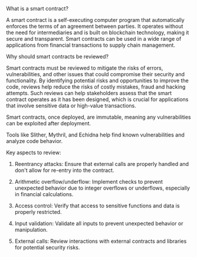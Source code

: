 
What is a smart contract?

A smart contract is a self-executing computer program that
automatically enforces the terms of an agreement between
parties. It operates without the need for intermediaries
and is built on blockchain technology, making it secure and
transparent. Smart contracts can be used in a wide range
of applications from financial transactions to supply chain
management.

Why should smart contracts be
reviewed?

Smart contracts must be reviewed to mitigate the risks of
errors, vulnerabilities, and other issues that could compromise
their security and functionality. By identifying potential risks and
opportunities to improve the code, reviews help reduce the risks
of costly mistakes, fraud and hacking attempts. Such reviews
can help stakeholders assess that the smart contract operates
as it has been designed, which is crucial for applications that
involve sensitive data or high-value transactions.


Smart contracts, once deployed, are immutable, meaning any vulnerabilities can be exploited after deployment. 

Tools like Slither, Mythril, and Echidna help find known vulnerabilities and analyze code behavior. 

Key aspects to review:

1. Reentrancy attacks: Ensure that external calls are properly handled and don't allow for re-entry into the contract. 

2. Arithmetic overflow/underflow: Implement checks to prevent unexpected behavior due to integer overflows or underflows, especially in financial calculations. 

3. Access control: Verify that access to sensitive functions and data is properly restricted. 

4. Input validation: Validate all inputs to prevent unexpected behavior or manipulation. 

5. External calls: Review interactions with external contracts and libraries for potential security risks. 



